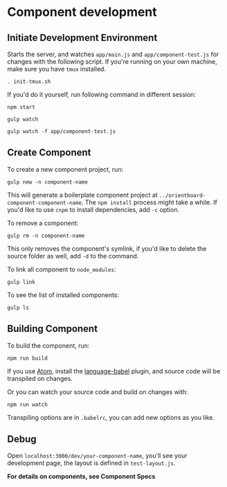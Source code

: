# Component development

## Initiate Development Environment

Starts the server, and watches `app/main.js` and `app/component-test.js` for changes with the following script. If you're running on your own machine, make sure you have `tmux` installed.

```
. init-tmux.sh
```

If you'd do it yourself, run following command in different session:

```
npm start
```

```
gulp watch
```

```
gulp watch -f app/component-test.js
```

## Create Component

To create a new component project, run:

```
gulp new -n component-name
```

This will generate a boilerplate component project at `../orientboard-component-component-name`. The `npm install` process might take a while. If you'd like to use `cnpm` to install dependencies, add `-c` option.

To remove a component:

```
gulp rm -n component-name
```

This only removes the component's symlink, if you'd like to delete the source folder as well, add `-d` to the command.

To link all component to `node_modules`:

```
gulp link
```

To see the list of installed components:

```
gulp ls
```

## Building Component

To build the component, run:

```
npm run build
```

If you use [Atom](https://atom.io/), install the [language-babel](https://github.com/gandm/language-babel) plugin, and source code will be transpiled on changes.

Or you can watch your source code and build on changes with:

```
npm run watch
```

Transpiling options are in `.babelrc`, you can add new options as you like.

## Debug

Open `localhost:3000/dev/your-component-name`, you'll see your development page, the layout is defined in `test-layout.js`.

**For details on components, see Component Specs**
